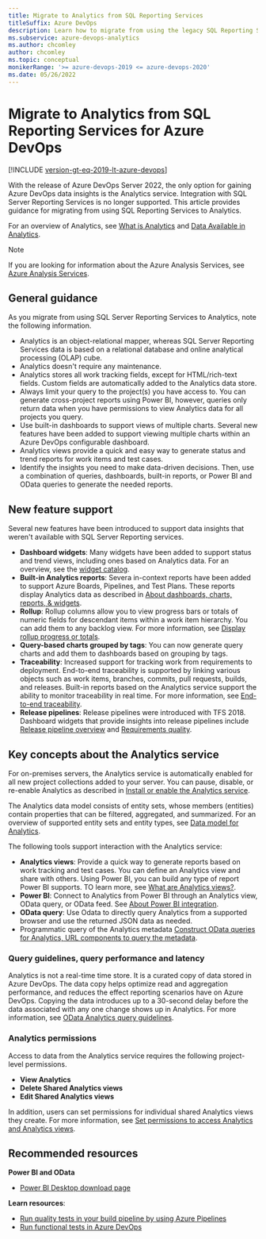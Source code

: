 ```yaml
---
title: Migrate to Analytics from SQL Reporting Services 
titleSuffix: Azure DevOps 
description: Learn how to migrate from using the legacy SQL Reporting Services reports to using Analytics for Azure DevOps.
ms.subservice: azure-devops-analytics
ms.author: chcomley
author: chcomley
ms.topic: conceptual
monikerRange: '>= azure-devops-2019 <= azure-devops-2020'
ms.date: 05/26/2022
---
```



# Migrate to Analytics from SQL Reporting Services for Azure DevOps 


[!INCLUDE [version-gt-eq-2019-lt-azure-devops](../../includes/version-gt-eq-2019-lt-azure-devops.md)]

With the release of Azure DevOps Server 2022, the only option for gaining Azure DevOps data insights is the Analytics service. Integration with SQL Server Reporting Services is no longer supported. This article provides guidance for migrating from using SQL Reporting Services to Analytics.   

For an overview of Analytics, see [What is Analytics](../powerbi/what-is-analytics.md) and [Data Available in Analytics](../powerbi/data-available-in-analytics.md).

> [!NOTE]  
> If you are looking for information about the Azure Analysis Services, see 
[Azure Analysis Services](https://azure.microsoft.com/services/analysis-services/).
 
## General guidance

As you migrate from using SQL Server Reporting Services to Analytics, note the following information.   

- Analytics is an object-relational mapper, whereas SQL Server Reporting Services data is based on a relational database and online analytical processing (OLAP) cube.  
- Analytics doesn't require any maintenance.  
- Analytics stores all work tracking fields, except for HTML/rich-text fields. Custom fields are automatically added to the Analytics data store.   
- Always limit your query to the project(s) you have access to. You can generate cross-project reports using Power BI, however, queries only return data when you have permissions to view Analytics data for all projects you query. 
- Use built-in dashboards to support views of multiple charts. Several new features have been added to support viewing multiple charts within an Azure DevOps configurable dashboard. 
- Analytics views provide a quick and easy way to generate status and trend reports for work items and test cases. 
- Identify the insights you need to make data-driven decisions. Then, use a combination of queries, dashboards, built-in reports, or Power BI and OData queries to generate the needed reports.  


## New feature support 

Several new features have been introduced to support data insights that weren't available with SQL Server Reporting services.   

- **Dashboard widgets**: Many widgets have been added to support status and trend views, including ones based on Analytics data. For an overview, see the [widget catalog](../dashboards/widget-catalog.md).  
- **Built-in Analytics reports**: Severa in-context reports have been added to support Azure Boards, Pipelines, and Test Plans. These reports display Analytics data as described in [About dashboards, charts, reports, & widgets](../dashboards/overview.md).
- **Rollup**: Rollup columns allow you to view progress bars or totals of numeric fields for descendant items within a work item hierarchy. You can add them to any backlog view. For more information, see [Display rollup progress or totals](../../boards/backlogs/display-rollup.md). 
- **Query-based charts grouped by tags**: You can now generate query charts and add them to dashboards based on grouping by tags. 
- **Traceability**: Increased support for tracking work from requirements to deployment. End-to-end traceability is supported by linking various objects such as work items, branches, commits, pull requests, builds, and releases. Built-in reports based on the Analytics service support the ability to monitor traceability in real time. For more information, see [End-to-end traceability](../../cross-service/end-to-end-traceability.md).
- **Release pipelines**: Release pipelines were introduced with TFS 2018. Dashboard widgets that provide insights into release pipelines include [Release pipeline overview](../dashboards/widget-catalog.md#release-definition-widget) and [Requirements quality](../dashboards/widget-catalog.md#requirements-quality-widget).  
  


## Key concepts about the Analytics service

For on-premises servers, the Analytics service is automatically enabled for all new project collections added to your server. You can pause, disable, or re-enable Analytics as described in [Install or enable the Analytics service](../dashboards/analytics-extension.md). 

The Analytics data model consists of entity sets, whose members (entities) contain properties that can be filtered, aggregated, and summarized. For an overview of supported entity sets and entity types, see [Data model for Analytics](../extend-analytics/data-model-analytics-service.md). 

The following tools support interaction with the Analytics service: 
- **Analytics views**: Provide a quick way to generate reports based on work tracking and test cases. You can define an Analytics view and share with others. Using Power BI, you can build any type of report Power BI supports. TO learn more, see [What are Analytics views?](../powerbi/what-are-analytics-views.md).  
- **Power BI**: Connect to Analytics from Power BI through an Analytics view, OData query, or OData feed. See [About Power BI integration](../powerbi/overview.md). 
- **OData query**: Use Odata to directly query Analytics from a supported browser and use the returned JSON data as needed.  
- Programmatic query of the Analytics metadata [Construct OData queries for Analytics, URL components to query the metadata](../analytics/analytics-query-parts.md#query-metadata). 
 

### Query guidelines, query performance and latency 

Analytics is not a real-time time store. It is a curated copy of data stored in Azure DevOps. The data copy helps optimize read and aggregation performance, and reduces the effect reporting scenarios have on Azure DevOps. Copying the data introduces up to a 30-second delay before the data associated with any one change shows up in Analytics. For more information, see [OData Analytics query guidelines](../extend-analytics/odata-query-guidelines.md).


### Analytics permissions

Access to data from the Analytics service requires the following project-level permissions.  

- **View Analytics** 
- **Delete Shared Analytics views**
- **Edit Shared Analytics views**

In addition, users can set permissions for individual shared Analytics views they create. For more information, see [Set permissions to access Analytics and Analytics views](../powerbi/analytics-security.md). 

## Recommended resources

**Power BI and OData**
- [Power BI Desktop download page](/power-bi/desktop-what-is-desktop)

**Learn resources**:  
- [Run quality tests in your build pipeline by using Azure Pipelines](/training/modules/run-quality-tests-build-pipeline)
- [Run functional tests in Azure DevOps](/training/modules/run-functional-tests-azure-pipelines) 
